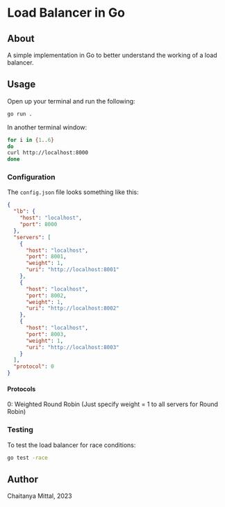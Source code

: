 # Load Balancer in Go

## About
A simple implementation in Go to better understand the working of a load balancer.

## Usage
Open up your terminal and run the following:
```bash
go run .
```

In another terminal window:
```bash
for i in {1..6}
do
curl http://localhost:8000
done
```

### Configuration
The `config.json` file looks something like this:
```json
{
  "lb": {
    "host": "localhost",
    "port": 8000
  },
  "servers": [
    {
      "host": "localhost",
      "port": 8001,
      "weight": 1,
      "uri": "http://localhost:8001"
    },
    {
      "host": "localhost",
      "port": 8002,
      "weight": 1,
      "uri": "http://localhost:8002"
    },
    {
      "host": "localhost",
      "port": 8003,
      "weight": 1,
      "uri": "http://localhost:8003"
    }
  ],
  "protocol": 0
}
```

#### Protocols
0: Weighted Round Robin (Just specify weight = 1 to all servers for Round Robin)

### Testing
To test the load balancer for race conditions:
```bash
go test -race
```

## Author
Chaitanya Mittal, 2023
